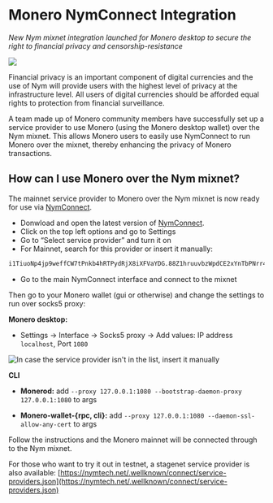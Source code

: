 # Monero NymConnect Integration

*New Nym mixnet integration launched for Monero desktop to secure the right to financial privacy and censorship-resistance*

![](./images/monero_tutorial/monero.png)

Financial privacy is an important component of digital currencies and the use of Nym will provide users with the highest level of privacy at the infrastructure level. All users of digital currencies should be afforded equal rights to protection from financial surveillance.

A team made up of Monero community members have successfully set up a service provider to use Monero (using the Monero desktop wallet) over the Nym mixnet. This allows Monero users to easily use NymConnect to run Monero over the mixnet, thereby enhancing the privacy of Monero transactions.

## How can I use Monero over the Nym mixnet?

The mainnet service provider to Monero over the Nym mixnet is now ready for use via [NymConnect](https://nymtech.net/download-nymconnect/).  

* Donwload and open the latest version of [NymConnect](https://nymtech.net/download-nymconnect/).
* Click on the top left options and go to Settings
* Go to “Select service provider” and turn it on
* For Mainnet, search for this provider or insert it manually:

```sh
i1TiuoNp4jp9weffCW7tPnkb4hRTPydRjX8iXFVaYDG.88Z1hruuvbzWpdCE2xYnTbPNrr49j4s7mmUQC5wvRRLZ@3EPuxwGn2WP2HdxybzoDa5QsohYSP76aQQRUJuPMvk23
```

* Go to the main NymConnect interface and connect to the mixnet

Then go to your Monero wallet (gui or otherwise) and change the settings to run over socks5 proxy:  

**Monero desktop:** 

* Settings -> Interface -> Socks5 proxy -> Add values: IP address `localhost`, Port `1080`

![*In case the service provider isn't in the list, insert it manually*](https://youtu.be/oSHnk1BG_f0)

**CLI**

* **Monerod:** add `--proxy 127.0.0.1:1080 --bootstrap-daemon-proxy 127.0.0.1:1080` to args

* **Monero-wallet-{rpc, cli}:** add `--proxy 127.0.0.1:1080 --daemon-ssl-allow-any-cert` to args

Follow the instructions and the Monero mainnet will be connected through to the Nym mixnet.

For those who want to try it out in testnet, a stagenet service provider is also available: [https://nymtech.net/.wellknown/connect/service-providers.json](https://nymtech.net/.wellknown/connect/service-providers.json)
